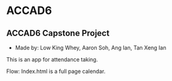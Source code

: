 # ACCAD6
## ACCAD6 Capstone Project

- Made by: Low King Whey, Aaron Soh, Ang Ian, Tan Xeng Ian

This is an app for attendance taking.

Flow:
Index.html is a full page calendar.
